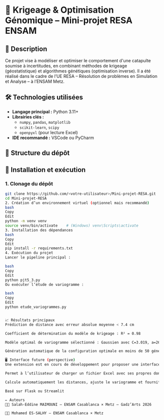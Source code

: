 # 🧠 Krigeage & Optimisation Génomique – Mini-projet RESA ENSAM

## 📌 Description

Ce projet vise à modéliser et optimiser le comportement d'une catapulte soumise à incertitudes, en combinant méthodes de krigeage (géostatistique) et algorithmes génétiques (optimisation inverse). Il a été réalisé dans le cadre de l’UE RESA – Résolution de problèmes en Simulation et Analyse – à l’ENSAM Metz.

## 🛠️ Technologies utilisées

- **Langage principal :** Python 3.11+
- **Librairies clés :**
  - `numpy`, `pandas`, `matplotlib`
  - `scikit-learn`, `scipy`
  - `openpyxl` (pour lecture Excel)
- **IDE recommandé :** VSCode ou PyCharm

## 📂 Structure du dépôt




## 🚀 Installation et exécution

### 1. Clonage du dépôt

```bash
git clone https://github.com/<votre-utilisateur>/Mini-projet-RESA.git
cd Mini-projet-RESA
2. Création d’un environnement virtuel (optionnel mais recommandé)
bash
Copy
Edit
python -m venv venv
source venv/bin/activate    # (Windows) venv\Scripts\activate
3. Installation des dépendances
bash
Copy
Edit
pip install -r requirements.txt
4. Exécution du projet
Lancer le pipeline principal :

bash
Copy
Edit
python pjt5_3.py
Ou exécuter l’étude de variogramme :

bash
Copy
Edit
python etude_variogrammes.py


📈 Résultats principaux
Prédiction de distance avec erreur absolue moyenne < 7.4 cm

Coefficient de détermination du modèle de krigeage : R² = 0.98

Modèle optimal de variogramme sélectionné : Gaussien avec C=3.019, a=26.969, nugget=0.222

Génération automatique de la configuration optimale en moins de 50 générations

🖥️ Interface future (perspective)
Une extension est en cours de développement pour proposer une interface Web ou graphique :

Permet à l’utilisateur de charger un fichier Excel avec ses propres données

Calcule automatiquement les distances, ajuste le variogramme et fournit la configuration optimale

Basé sur Flask ou Streamlit

✏️ Auteurs
👨‍🔬 Salah-Eddine MAIMOUNI – ENSAM Casablanca × Metz – Gadz’Arts 2026

👨‍🔬 Mohamed ES-SALHY – ENSAM Casablanca × Metz
